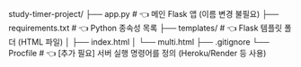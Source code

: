 study-timer-project/
├── app.py              # 👈 메인 Flask 앱 (이름 변경 불필요)
├── requirements.txt        # 👈 Python 종속성 목록
├── templates/              # 👈 Flask 템플릿 폴더 (HTML 파일)
│   ├── index.html
│   └── multi.html
├── .gitignore
└── Procfile                # 👈 [추가 필요] 서버 실행 명령어를 정의 (Heroku/Render 등 사용)
